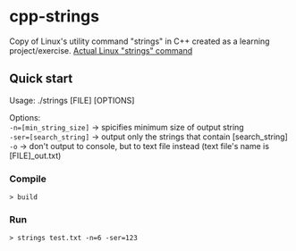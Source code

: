 # cpp-strings
Copy of Linux's utility command "strings" in C++ created as a learning project/exercise.
[Actual Linux "strings" command](https://man7.org/linux/man-pages/man1/strings.1.html)

## Quick start
Usage: ./strings [FILE] [OPTIONS]

Options:\
`-n=[min_string_size]` -> spicifies minimum size of output string\
`-ser=[search_string]` -> output only the strings that contain [search_string]\
`-o` -> don't output to console, but to text file instead (text file's name is [FILE]_out.txt)  

### Compile
```console
> build
```

### Run
```console
> strings test.txt -n=6 -ser=123
```